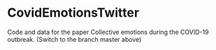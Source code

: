 # CovidEmotionsTwitter
Code and data for the paper Collective emotions during the COVID-19 outbreak. (Switch to the branch master above)
